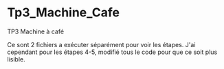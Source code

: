 # Tp3_Machine_Cafe
TP3 Machine à café

Ce sont 2 fichiers a exécuter séparément pour voir les étapes. 
J'ai cependant pour les étapes 4-5, modifié tous le code pour que ce soit plus lisible.
